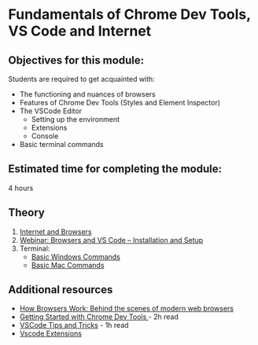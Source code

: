 # Fundamentals of Chrome Dev Tools, VS Code and Internet

## Objectives for this module:

Students are required to get acquainted with:

- The functioning and nuances of browsers
- Features of Chrome Dev Tools (Styles and Element Inspector)
- The VSCode Editor
    - Setting up the environment
    - Extensions
    - Console
- Basic terminal commands

## Estimated time for completing the module:

4 hours

## Theory

1. [Internet and Browsers](https://developer.mozilla.org/en-US/docs/Learn/Common_questions/How_does_the_Internet_work)
2. [Webinar: Browsers and VS Code – Installation and Setup](https://www.youtube.com/watch?v=VqCgcpAypFQ)
3. Terminal:
    - [Basic Windows Commands](https://www.digitalcitizen.life/command-prompt-how-use-basic-commands)
    - [Basic Mac Commands](https://www.imore.com/how-use-terminal-mac-when-you-have-no-idea-where-start)

## Additional resources

- [How Browsers Work: Behind the scenes of modern web browsers](https://www.html5rocks.com/en/tutorials/internals/howbrowserswork/)
- [Getting Started with Chrome Dev Tools ](https://developer.chrome.com/docs/devtools/) - 2h read
- [VSCode Tips and Tricks](https://code.visualstudio.com/docs/getstarted/tips-and-tricks) - 1h read
- [Vscode Extensions](https://hackr.io/blog/best-vscode-extensions)
